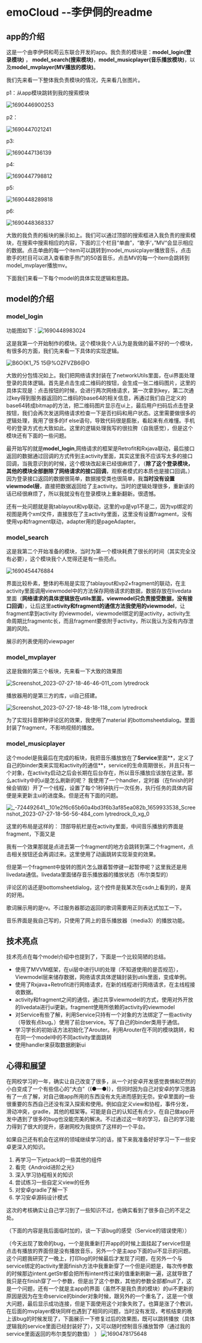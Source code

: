 # emoCloud  --李伊侗的readme

## app的介绍

这是一个由李伊侗和苟云东联合开发的app。我负责的模块是：**model_login(登录模块)** ， **model_search(搜索模块)**，**model_musicplayer(音乐播放模块)**，以及**model_mvplayer(MV播放的模块)**。

我们先来看一下整体我负责模块的情况，先来看几张图片。

p1：从app模块跳转到我的搜索模块

![1690446900253](https://github.com/lytMoon/emoCloud/assets/117186626/350df4fb-1a15-433f-94ae-758bd413148f)


p2：

![1690447021241](https://github.com/lytMoon/emoCloud/assets/117186626/f39435db-5bd5-4c01-a8b8-5ffd712d4369)




p3:


![1690447136139](https://github.com/lytMoon/emoCloud/assets/117186626/ac376206-7553-46ff-8edb-05c262c17be2)


p4:

![1690447798812](https://github.com/lytMoon/emoCloud/assets/117186626/00434cbd-052f-4b5a-ae76-d28433e261ce)


p5:

![1690448289818](https://github.com/lytMoon/emoCloud/assets/117186626/7f299572-cbc2-4bec-b58a-7546ad9084ab)



p6:



![1690448368337](https://github.com/lytMoon/emoCloud/assets/117186626/94785b01-998e-436d-94d0-8534e896858d)



大致的我负责的板块的展示如上。我们可以通过顶部的搜索框进入我负责的搜索模块，在搜索中搜索相应的内容，下面的三个栏目“单曲”，“歌手‘，”MV“会显示相应的数据。点击单曲的每一个item可以跳转到model_musicplayer播放音乐，点击歌手的栏目可以进入查看歌手热门的50首音乐，点击MV的每一个item会跳转到model_mvplayer播放mv。

下面我们来看一下每个model的具体实现逻辑和思路。

## model的介绍

### model_login

功能图如下：![1690448983024](https://github.com/lytMoon/emoCloud/assets/117186626/68726990-92cc-4a94-b072-a2d54a3ebb72)



这是我第一个开始制作的模块。这个模块我个人认为是我做的最不好的一个模块，有很多的方面，我们先来看一下具体的实现逻辑。

![B6O{K1_75 15@%OZFVZB6@O](https://github.com/lytMoon/emoCloud/assets/117186626/dcbf7114-abbc-4f2c-9fe9-656b1080776c)


大致的分包情况如上。我们把网络请求封装在了networkUtils里面，在ui界面处理登录的具体逻辑。首先是点击生成二维码的按钮，会生成一张二维码图片，这里的具体实现是：点击按钮的时候，会进行两次网络请求，第一次拿到key，第二次通过key得到服务器返回的二维码的base64的相关信息，再通过我们自己定义的base64转成bitmap的方法，把二维码图片显示在ui上，最后用户扫码后点击登录按钮，我们会再次发送网络请求检查一下是否扫码和用户状态。这里需要做很多的逻辑处理，我用了很多的if else语句，导致代码很是膨胀，看起来有点难懂。手机号的登录方式也大致如此。这里的逻辑处理我写的很拉胯（自我感觉），但是这个模块还有下面的一些问题。

最开始写的就是**model_login**,网络请求的框架是Retrofit和Rxjava联动，最后接口返回的数据通过回调的方式传到主activity里面，其实这里我不应该写太多的接口回调，当我意识到的时候，这个模块改起来已经很麻烦了，（**除了这个登录模块，其他的模块全部删除了网络请求的接口回调**，观察者模式的本质也是接口回调。）因为登录接口返回的数据很简单，数据接受类也很简单，我**当时没有设置viewmodel层**，直接把数据返回给了主activity。当时的逻辑处理很多，重新该的话已经很麻烦了，所以我就没有在登录模块上重新翻新。很遗憾。

还有一处问题就是我tablayout和vp联动，这里的vp是vp1不是二，因为vp绑定的视图是两个xml文件，直接放在了主activity里面，这里没有设置fragment，没有使用vp和fragment联动，adapter用的是pageAdapter。

### model_search

这是我第二个开始准备的模块，当时为第一个模块耗费了很长的时间（其实完全没有必要），这个模块我个人觉得还是有一些亮点。



![1690454476884](https://github.com/lytMoon/emoCloud/assets/117186626/f10f72d7-2e18-4afe-9272-fbbfd58a49fe)



界面比较朴素，整体的布局是实现了tablayout和vp2+fragment的联动，在主activity里面调用viewmodel中的方法保存网络请求的数据，数据存放在livedata里面（**网络请求的具体逻辑放在utils里面，viewmodel只负责接受数据，没有接口回调**），让后这里a**ctivity和fragment的通信方法我使用的viewmodel**，让fragment拿到activity 的viewmodel，viewmodel绑定的是activity，activity生命周期比fragmentc长，而且fragment要依附于activity，所以我认为没有内存泄漏的风险。

展示的列表使用的viewpager

### model_mvplayer

这是我做的第三个板块，先来看一下大致的效果图





![Screenshot_2023-07-27-18-46-46-011_com lytredrock](https://github.com/lytMoon/emoCloud/assets/117186626/0faf804d-772e-4e3d-9932-a654f4af8723)


播放器用的是第三方的库，ui自己搭建。

![Screenshot_2023-07-27-18-48-18-118_com lytredrock](https://github.com/lytMoon/emoCloud/assets/117186626/8256c22a-3de6-470a-b2dc-b9ac4d2425a8)

为了实现抖音那种评论区的效果，我使用了material 的bottomsheetdialog。里面封装了fragment，不影响视频的播放。

### model_musicplayer

这个model是我最后在完成的板块，我把音乐播放放在了**Service**里面**，定义了自己的binder类来实现和activity的通信**，service的生命周期很长，并且只有一个对象，在activity启动之后会长期在后台存在，所以音乐播放应该放在这里。那么activity中的ui是怎么刷新的呢？
我使用了一个handler，定时器（在finish的时候会销毁）开了一个线程，设置了每个1秒钟执行一次任务，执行任务的具体内容便是来更新主ui的进度条。但是还有下面的问题。



![_-724492641__101e2f6c65b60a4bd3f6b3af85ea082b_1659933538_Screenshot_2023-07-27-18-56-56-484_com lytredrock_0_xg_0](https://github.com/lytMoon/emoCloud/assets/117186626/713ba6f4-2ac0-4618-a63d-a60f1064c6bf)

这里的布局是这样的：
顶部导航栏是在activity里面，中间音乐播放的界面是fragment，下面又是

我有一个效果那就是点进去第一个fragment的地方会跳转到第二个fragment，点击相关按钮还会再调过来。这里使用了动画跳转实现渐变的效果。

但是第一个fragment中旋转的图片怎么跟着暂停键一起暂停呢？这里我还是用livedata通信。livedata里面储存音乐播放器的播放状态（布尔类型的）

评论区的话还是bottomsheetdialog，这个控件是我某次在csdn上看到的，是真的好用。

歌词展示用的是rv。不过服务器那边返回的歌词需要用正则表达式加工一下。

音乐界面是我自己写的，只使用了网上的音乐播放器（media3）的播放功能。

## 技术亮点

技术亮点在每个model介绍中也提到了，下面是一个比较简陋的总结。

- 使用了MVVM框架，在ui层中进行UI的处理（不知道使用的是否规范），Viewmodel层来储存数据，网络请求具体逻辑封装到utils里面，变成单例。
- 使用了Rxjava+Retrofit进行网络请求，在新的线程进行网络请求，在主线程接收数据。
- activity和fragment之间的通信，通过共享viewmodel的方式，使用对外开放的livedata进行ui更新。fragment使用所依赖的activity的viewmodel
- 对Service有些了解，利用Service只持有一个对象的方法绑定了一些activity（导致有点bug。）使用了前台service。写了自己的binder类用于通信。
- 学习学长的初始话方法初始化了Arouter。利用Arouter在不同的模块跳转，和在同一个model中的不同activity里面跳转
- 使用handler来获取数据刷新ui



## 心得和展望

在网校学习的一年，确实让自己改变了很多，从一个对安卓开发感觉畏惧和茫然的小白变成了一个有些信心的“大白”（(●—●)），但同时因为自己对安卓的学习思路有了一点了解，对自己做app所用的东西没有太先进而感到无奈。安卓里面的一些很重要的东西自己还没有深入探索和使用。例如自定义view和协程，事件分发，滑动冲突，gradle，其他的框架等。可能是自己的认知还有点少，在自己做app开发中遇到了很多的bug也没能完美的解决。不过通过这一年的学习，自己的学习能力得到了很大的提升，感谢网校为我提供了这样的一个平台。

如果自己还有机会在这样的领域继续学习的话，接下来我准备好好学习一下一些安卓更深入的知识。

1. 再学习一下jetpack的一些其他的组件
2. 看完《Android进阶之光》
3. 深入学习协程相关的知识
4. 尝试练习一些自定义view的任务
5. 对安卓gradle了解一下
6. 学习安卓源码设计模式



这次的考核确实让自己学习到了一些知识不过，也确实看到了很多自己的不足之处。





（下面的内容是我后面临时加的，谈一下该bug的感受（Service的错误使用））

（今天出现了致命的bug，一个是我重新打开app的时候上面挂起了service但是点击有播放的界面但是没有播放音乐，另外一个是主app下面的ui不显示的问题。这个问题我研究了一晚上，打印log的时候最后才发现了问题，在另外一个与service绑定的activity里面finish方法中我重新穿了一个但是问题是，每次传参数的时候那边intent.getStr都会把所有intent传过来的值重新刷新一遍，这就导致了我只是在finish穿了一个参数，但是出了这个参数，其他的参数全部都null了，这是一个问题，还有一个就是主app的界面（虽然不是我负责的模块）的ui不更新的原因是因为在生命service的binder对象时候，跟另外的一个重名了，这是一个很大问题，最后显示成功连接，但是下面使用这个对象失败了。也算是涨了个教训，在后面的mvplayer模块同样也遇到了相同的问题，当时没有发现，考核结束的晚上该bug的时候发现了，下面展示一下修复过后的效果图，既可以跳转播放（具体逻辑我的service里面已经封装好了），又可以随时控制音乐播放暂停（通过我的service里面返回的布尔类型的数值）   ）
![1690478175648](https://github.com/lytMoon/emoCloud/assets/117186626/a6e86b9d-7c9a-4dbd-8242-7126467a564b)


